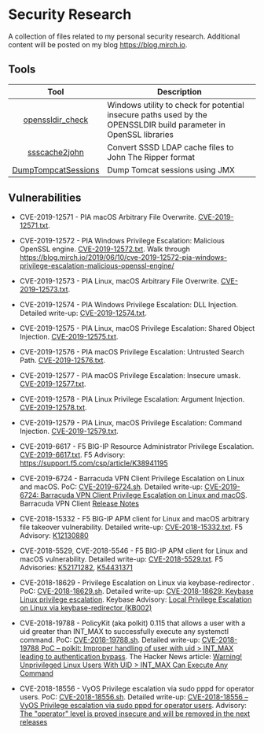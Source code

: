 # Security Research
A collection of files related to my personal security research. Additional content will be posted on my blog https://blog.mirch.io.

## Tools
| Tool | Description |
| :---: |-------------|
|[openssldir_check](https://github.com/mirchr/openssldir_check/)| Windows utility to check for potential insecure paths used by the OPENSSLDIR build parameter in OpenSSL libraries|
|[ssscache2john](https://github.com/mirchr/ssscache2john/)|Convert SSSD LDAP cache files to John The Ripper format|
|[DumpTompcatSessions](https://github.com/mirchr/DumpTomcatSessions/)|Dump Tomcat sessions using JMX|

## Vulnerabilities

* CVE-2019-12571 - PIA macOS Arbitrary File Overwrite. [CVE-2019-12571.txt](vulnerabilities/PIA/CVE-2019-12571.txt).

* CVE-2019-12572 - PIA Windows Privilege Escalation: Malicious OpenSSL engine. [CVE-2019-12572.txt](vulnerabilities/PIA/CVE-2019-12572.txt). Walk through https://blog.mirch.io/2019/06/10/cve-2019-12572-pia-windows-privilege-escalation-malicious-openssl-engine/

* CVE-2019-12573 - PIA Linux, macOS Arbitrary File Overwrite. [CVE-2019-12573.txt](vulnerabilities/PIA/CVE-2019-12573.txt).

* CVE-2019-12574 - PIA Windows Privilege Escalation: DLL Injection. Detailed write-up: [CVE-2019-12574.txt](vulnerabilities/PIA/CVE-2019-12574.txt).

* CVE-2019-12575 - PIA Linux, macOS Privilege Escalation: Shared Object Injection. [CVE-2019-12575.txt](vulnerabilities/PIA/CVE-2019-12575.txt).

* CVE-2019-12576 - PIA macOS Privilege Escalation: Untrusted Search Path. [CVE-2019-12576.txt](vulnerabilities/PIA/CVE-2019-12576.txt).

* CVE-2019-12577 - PIA macOS Privilege Escalation: Insecure umask. [CVE-2019-12577.txt](vulnerabilities/PIA/CVE-2019-12577.txt).

* CVE-2019-12578 - PIA Linux Privilege Escalation: Argument Injection. [CVE-2019-12578.txt](vulnerabilities/PIA/CVE-2019-12578.txt).

* CVE-2019-12579 - PIA Linux, macOS Privilege Escalation: Command Injection. [CVE-2019-12579.txt](vulnerabilities/PIA/CVE-2019-12579.txt).

* CVE-2019-6617 - F5 BIG-IP Resource Administrator Privilege Escalation. [CVE-2019-6617.txt](vulnerabilities/F5/CVE-2019-6617.txt). F5 Advisory: https://support.f5.com/csp/article/K38941195

* CVE-2019-6724 - Barracuda VPN Client Privilege Escalation on Linux and macOS. PoC: [CVE-2019-6724.sh](vulnerabilities/CVE-2019-6724.sh). Detailed write-up: [CVE-2019-6724: Barracuda VPN Client Privilege Escalation on Linux and macOS](https://blog.mirch.io/2019/02/14/cve-2019-6724-barracuda-vpn-client-privilege-escalation-on-linux-and-macos/). Barracuda VPN Client [Release Notes](http://campus.barracuda.com/product/networkaccessclient/doc/78154149/release-notes-barracuda-vpn-client-for-linux/)

* CVE-2018-15332 - F5 BIG-IP APM client for Linux and macOS arbitrary file takeover vulnerability. Detailed write-up: [CVE-2018-15332.txt](vulnerabilities/F5/CVE-2018-15332.txt). F5 Advisory: [K12130880](https://support.f5.com/csp/article/K12130880)

* CVE-2018-5529, CVE-2018-5546 - F5 BIG-IP APM client for Linux and macOS vulnerability. Detailed write-up: [CVE-2018-5529.txt](vulnerabilities/F5/CVE-2018-5529.txt). F5 Advisories: [K52171282](https://support.f5.com/csp/article/K52171282), [K54431371](https://support.f5.com/csp/article/K54431371)

* CVE-2018-18629 - Privilege Escalation on Linux via keybase-redirector . PoC: [CVE-2018-18629.sh](vulnerabilities/CVE-2018-18629.sh). Detailed write-up: [CVE-2018-18629: Keybase Linux privilege escalation](https://blog.mirch.io/2018/12/21/cve-2018-18629-keybase-linux-privilege-escalation/). Keybase Advisory: [Local Privilege Escalation on Linux via keybase-redirector (KB002)](https://keybase.io/docs/secadv/kb002)

* CVE-2018-19788 - PolicyKit (aka polkit) 0.115 that allows a user with a uid greater than INT_MAX to successfully execute any systemctl command. PoC: [CVE-2018-19788.sh](vulnerabilities/CVE-2018-19788.sh). Detailed write-up: [CVE-2018-19788 PoC – polkit: Improper handling of user with uid > INT_MAX leading to authentication bypass](https://blog.mirch.io/2018/12/09/cve-2018-19788-poc-polkit-improper-handling-of-user-with-uid-int_max-leading-to-authentication-bypass/). The Hacker News article: [Warning! Unprivileged Linux Users With UID > INT_MAX Can Execute Any Command](https://thehackernews.com/2018/12/linux-user-privilege-policykit.html)
* CVE-2018-18556 - VyOS Privilege escalation via sudo pppd for operator users. PoC: [CVE-2018-18556.sh](vulnerabilities/VyOS/CVE-2018-18556.sh). Detailed write-up: [CVE-2018-18556 – VyOS Privilege escalation via sudo pppd for operator users](https://blog.mirch.io/2018/11/05/cve-2018-18556-vyos-privilege-escalation-via-sudo-pppd-for-operator-users). Advisory: [The "operator" level is proved insecure and will be removed in the next releases](https://blog.vyos.net/the-operator-level-is-proved-insecure-and-will-be-removed-in-the-next-releases)


